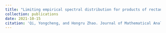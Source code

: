 ```yaml
---
title: "Limiting empirical spectral distribution for products of rectangular matrices"
collection: publications
date: 2021-10-15
citation: 'Qi, Yongcheng, and Hongru Zhao. Journal of Mathematical Analysis and Applications 502, no. 2 (2021): 125237.'
---
```



